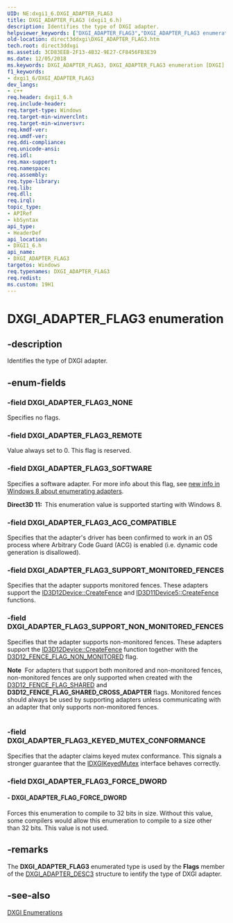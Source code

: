```yaml
---
UID: NE:dxgi1_6.DXGI_ADAPTER_FLAG3
title: DXGI_ADAPTER_FLAG3 (dxgi1_6.h)
description: Identifies the type of DXGI adapter.
helpviewer_keywords: ["DXGI_ADAPTER_FLAG3","DXGI_ADAPTER_FLAG3 enumeration [DXGI]","DXGI_ADAPTER_FLAG3_ACG_COMPATIBLE","DXGI_ADAPTER_FLAG3_KEYED_MUTEX_CONFORMANCE","DXGI_ADAPTER_FLAG3_NONE","DXGI_ADAPTER_FLAG3_REMOTE","DXGI_ADAPTER_FLAG3_SOFTWARE","DXGI_ADAPTER_FLAG3_SUPPORT_MONITORED_FENCES","DXGI_ADAPTER_FLAG3_SUPPORT_NON_MONITORED_FENCES","DXGI_ADAPTER_FLAG_FORCE_DWORD","direct3ddxgi.DXGI_ADAPTER_FLAG3","dxgi1_6/DXGI_ADAPTER_FLAG3","dxgi1_6/DXGI_ADAPTER_FLAG3_ACG_COMPATIBLE","dxgi1_6/DXGI_ADAPTER_FLAG3_KEYED_MUTEX_CONFORMANCE","dxgi1_6/DXGI_ADAPTER_FLAG3_NONE","dxgi1_6/DXGI_ADAPTER_FLAG3_REMOTE","dxgi1_6/DXGI_ADAPTER_FLAG3_SOFTWARE","dxgi1_6/DXGI_ADAPTER_FLAG3_SUPPORT_MONITORED_FENCES","dxgi1_6/DXGI_ADAPTER_FLAG3_SUPPORT_NON_MONITORED_FENCES","dxgi1_6/DXGI_ADAPTER_FLAG_FORCE_DWORD"]
old-location: direct3ddxgi\DXGI_ADAPTER_FLAG3.htm
tech.root: direct3ddxgi
ms.assetid: 3CD83EEB-2F13-4B32-9E27-CF8456FB3E39
ms.date: 12/05/2018
ms.keywords: DXGI_ADAPTER_FLAG3, DXGI_ADAPTER_FLAG3 enumeration [DXGI], DXGI_ADAPTER_FLAG3_ACG_COMPATIBLE, DXGI_ADAPTER_FLAG3_KEYED_MUTEX_CONFORMANCE, DXGI_ADAPTER_FLAG3_NONE, DXGI_ADAPTER_FLAG3_REMOTE, DXGI_ADAPTER_FLAG3_SOFTWARE, DXGI_ADAPTER_FLAG3_SUPPORT_MONITORED_FENCES, DXGI_ADAPTER_FLAG3_SUPPORT_NON_MONITORED_FENCES, DXGI_ADAPTER_FLAG_FORCE_DWORD, direct3ddxgi.DXGI_ADAPTER_FLAG3, dxgi1_6/DXGI_ADAPTER_FLAG3, dxgi1_6/DXGI_ADAPTER_FLAG3_ACG_COMPATIBLE, dxgi1_6/DXGI_ADAPTER_FLAG3_KEYED_MUTEX_CONFORMANCE, dxgi1_6/DXGI_ADAPTER_FLAG3_NONE, dxgi1_6/DXGI_ADAPTER_FLAG3_REMOTE, dxgi1_6/DXGI_ADAPTER_FLAG3_SOFTWARE, dxgi1_6/DXGI_ADAPTER_FLAG3_SUPPORT_MONITORED_FENCES, dxgi1_6/DXGI_ADAPTER_FLAG3_SUPPORT_NON_MONITORED_FENCES, dxgi1_6/DXGI_ADAPTER_FLAG_FORCE_DWORD
f1_keywords:
- dxgi1_6/DXGI_ADAPTER_FLAG3
dev_langs:
- c++
req.header: dxgi1_6.h
req.include-header: 
req.target-type: Windows
req.target-min-winverclnt: 
req.target-min-winversvr: 
req.kmdf-ver: 
req.umdf-ver: 
req.ddi-compliance: 
req.unicode-ansi: 
req.idl: 
req.max-support: 
req.namespace: 
req.assembly: 
req.type-library: 
req.lib: 
req.dll: 
req.irql: 
topic_type:
- APIRef
- kbSyntax
api_type:
- HeaderDef
api_location:
- DXGI1_6.h
api_name:
- DXGI_ADAPTER_FLAG3
targetos: Windows
req.typenames: DXGI_ADAPTER_FLAG3
req.redist: 
ms.custom: 19H1
---
```


# DXGI_ADAPTER_FLAG3 enumeration


## -description


Identifies the type of DXGI adapter.


## -enum-fields




### -field DXGI_ADAPTER_FLAG3_NONE

Specifies no flags.


### -field DXGI_ADAPTER_FLAG3_REMOTE

Value always set to 0. This flag is reserved.


### -field DXGI_ADAPTER_FLAG3_SOFTWARE

Specifies a software adapter. For more info about this flag, see <a href="https://docs.microsoft.com/windows/desktop/direct3ddxgi/d3d10-graphics-programming-guide-dxgi">new info in Windows 8 about enumerating adapters</a>.

<b>Direct3D 11:  </b>This enumeration value is supported starting with Windows 8.


### -field DXGI_ADAPTER_FLAG3_ACG_COMPATIBLE

Specifies that the adapter's driver has been confirmed to work in an OS process where Arbitrary Code Guard (ACG) is enabled (i.e. dynamic code generation is disallowed).


### -field DXGI_ADAPTER_FLAG3_SUPPORT_MONITORED_FENCES

Specifies that the adapter supports monitored fences. These adapters support the <a href="https://docs.microsoft.com/windows/desktop/api/d3d12/nn-d3d12-id3d12device">ID3D12Device::CreateFence</a> and <a href="https://docs.microsoft.com/windows/desktop/api/d3d11_4/nn-d3d11_4-id3d11device5">ID3D11Device5::CreateFence</a> functions.


### -field DXGI_ADAPTER_FLAG3_SUPPORT_NON_MONITORED_FENCES

Specifies that the adapter supports non-monitored fences. These adapters support the <a href="https://docs.microsoft.com/windows/desktop/api/d3d12/nn-d3d12-id3d12device">ID3D12Device::CreateFence</a> function together with the <a href="https://docs.microsoft.com/windows/desktop/api/d3d12/ne-d3d12-d3d12_fence_flags">D3D12_FENCE_FLAG_NON_MONITORED</a> flag.

<div class="alert"><b>Note</b>  For adapters that support both monitored and non-monitored fences, non-monitored fences are only supported when created with the <a href="https://docs.microsoft.com/windows/desktop/api/d3d12/ne-d3d12-d3d12_fence_flags">D3D12_FENCE_FLAG_SHARED</a> and <b>D3D12_FENCE_FLAG_SHARED_CROSS_ADAPTER</b> flags. Monitored fences should always be used by supporting adapters unless communicating with an adapter that only supports non-monitored fences.</div>
<div> </div>

### -field DXGI_ADAPTER_FLAG3_KEYED_MUTEX_CONFORMANCE

Specifies that the adapter claims keyed mutex conformance. This signals a stronger guarantee that the <a href="https://docs.microsoft.com/windows/desktop/api/dxgi/nn-dxgi-idxgikeyedmutex">IDXGIKeyedMutex</a> interface behaves correctly.


### -field DXGI_ADAPTER_FLAG3_FORCE_DWORD




#### - DXGI_ADAPTER_FLAG_FORCE_DWORD

Forces this enumeration to compile to 32 bits in size. Without this value, some compilers would allow this enumeration to compile 
            to a size other than 32 bits. This value is not used.


## -remarks



The <b>DXGI_ADAPTER_FLAG3</b> enumerated type is used by the <b>Flags</b> member of the <a href="https://docs.microsoft.com/windows/desktop/api/dxgi1_6/ns-dxgi1_6-dxgi_adapter_desc3">DXGI_ADAPTER_DESC3</a> structure to ientify the type of DXGI adapter.




## -see-also




<a href="https://docs.microsoft.com/windows/desktop/direct3ddxgi/d3d10-graphics-reference-dxgi-enums">DXGI Enumerations</a>
 

 

